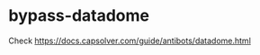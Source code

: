 # bypass-datadome
Check https://docs.capsolver.com/guide/antibots/datadome.html
                                                                                               